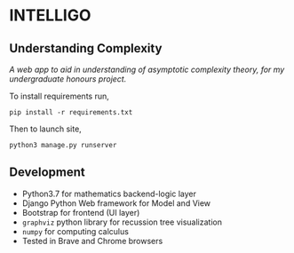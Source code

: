 # INTELLIGO

## Understanding Complexity

_A web app to aid in understanding of asymptotic complexity theory, for my undergraduate honours project._

To install requirements run,

`pip install -r requirements.txt`

Then to launch site,

`python3 manage.py runserver`

## Development

- Python3.7 for mathematics backend-logic layer
- Django Python Web framework for Model and View
- Bootstrap for frontend (UI layer)
- `graphviz` python library for recussion tree visualization
- `numpy` for computing calculus
- Tested in Brave and Chrome browsers
